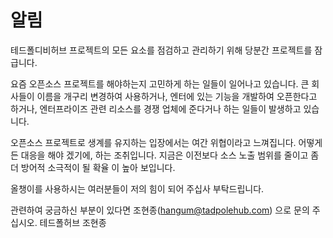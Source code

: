 # 알림
테드폴디비허브 프로젝트의 모든 요소를 점검하고 관리하기 위해 당분간 프로젝트를 잠급니다. 

요즘 오픈소스 프로젝트를 해야하는지 고민하게 하는 일들이 일어나고 있습니다. 
큰 회사들이 이름을 개구리 변경하여 사용하거나, 엔터에 있는 기능을 개발하여 오픈한다고 하거나, 엔터프라이즈 관련 리소스를 경쟁 업체에 준다거나 하는 일들이 발생하고 있습니다.

오픈소스 프로젝트로 생계를 유지하는 입장에서는 여간 위협이라고 느껴집니다. 어떻게든 대응을 해야 겠기에, 하는 조취입니다. 
지금은 이전보다 소스 노출 범위를 줄이고 좀더 방어적 소극적이 될 확율
이 높아 보입니다.

올챙이를 사용하시는 여러분들이 저의 힘이 되어 주십사 부탁드립니다.

관련하여 궁금하신 부분이 있다면 조현종(hangum@tadpolehub.com) 으로 문의 주십시오.  테드폴허브 조현종
